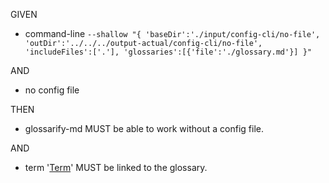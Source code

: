 GIVEN

-   command-line `--shallow "{ 'baseDir':'./input/config-cli/no-file', 'outDir':'../../../output-actual/config-cli/no-file', 'includeFiles':['.'], 'glossaries':[{'file':'./glossary.md'}] }"`

AND

-   no config file

THEN

-   glossarify-md MUST be able to work without a config file.

AND

-   term '[Term][1]' MUST be linked to the glossary.

[1]: ./glossary.md#term
